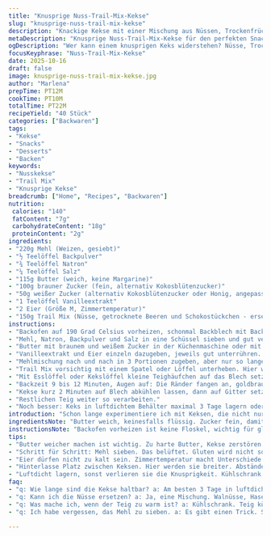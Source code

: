 ```yaml
---
title: "Knusprige Nuss-Trail-Mix-Kekse"
slug: "knusprige-nuss-trail-mix-kekse"
description: "Knackige Kekse mit einer Mischung aus Nüssen, Trockenfrüchten und Schokolade. Teig auf Butterbasis, verfeinert mit feinem Vanilleextrakt. Backen bis leicht goldbraun, Oberfläche noch weich, innen zart. Perfekte Balance aus süß und salzig, wunderbar vielseitig durch individuell anpassbaren Trail Mix. Kleine Anpassungen in Zutaten und Backzeit geben mehr Kontrolle über Textur. Für ca. 38–42 Kekse. Optimiert für Geschmack und Textur. Anpassbar für Allergiker, ersetzt Zucker und Backtriebmittel leicht. Vermeidet häufige Fehler wie Übermischen, zu warmen Teig oder falsches Backen. Knusprig außen, zart innen. "
metaDescription: "Knusprige Nuss-Trail-Mix-Kekse für den perfekten Snack. Vielseitig und knusprig, ideal für Schokoladenliebhaber. Einfach anzupassen."
ogDescription: "Wer kann einem knusprigen Keks widerstehen? Nüsse, Trockenfrüchte und Schokolade sorgen für einen unwiderstehlichen Biss."
focusKeyphrase: "Nuss-Trail-Mix-Kekse"
date: 2025-10-16
draft: false
image: knusprige-nuss-trail-mix-kekse.jpg
author: "Marlena"
prepTime: PT12M
cookTime: PT10M
totalTime: PT22M
recipeYield: "40 Stück"
categories: ["Backwaren"]
tags:
- "Kekse"
- "Snacks"
- "Desserts"
- "Backen"
keywords:
- "Nusskekse"
- "Trail Mix"
- "Knusprige Kekse"
breadcrumb: ["Home", "Recipes", "Backwaren"]
nutrition: 
 calories: "140"
 fatContent: "7g"
 carbohydrateContent: "18g"
 proteinContent: "2g"
ingredients:
- "220g Mehl (Weizen, gesiebt)"
- "½ Teelöffel Backpulver"
- "¾ Teelöffel Natron"
- "¼ Teelöffel Salz"
- "115g Butter (weich, keine Margarine)"
- "100g brauner Zucker (fein, alternativ Kokosblütenzucker)"
- "50g weißer Zucker (alternativ Kokosblütenzucker oder Honig, angepasst Flüssigkeitsanteil)"
- "1 Teelöffel Vanilleextrakt"
- "2 Eier (Größe M, Zimmertemperatur)"
- "150g Trail Mix (Nüsse, getrocknete Beeren und Schokostückchen - ersetzt original Schokolade teilweise durch Karamellstücke für Twist)"
instructions:
- "Backofen auf 190 Grad Celsius vorheizen, schonmal Backblech mit Backpapier auslegen, nicht sparen hier; später kleben die Teigklumpen sonst fest."
- "Mehl, Natron, Backpulver und Salz in eine Schüssel sieben und gut vermischen. Wichtig: Sieben belüftet das Mehl und sorgt für gleichmäßiges Aufgehen; ohne wird Keks oft zäh."
- "Butter mit braunem und weißem Zucker in der Küchenmaschine oder mit Handrührgerät aufschlagen, etwa 3,5 Minuten. Wird hell, fast fluffig – das ist der Trick für zarte Kekse. Nicht zu kurz, aber auch nicht zu lange, sonst bitter."
- "Vanilleextrakt und Eier einzeln dazugeben, jeweils gut unterrühren. Teig wirkt jetzt noch weich, darf so sein, sonst keine Angst."
- "Mehlmischung nach und nach in 3 Portionen zugeben, aber nur so lange rühren bis alles gerade verbunden ist. Übermischen macht Gluten stark – Kekse frei von Gummi."
- "Trail Mix vorsichtig mit einem Spatel oder Löffel unterheben. Hier wird Textur gemacht; gleichmässig verteilt sorgt für Biss und Überraschungen im Biss."
- "Mit Esslöffel oder Kekslöffel kleine Teighäufchen auf das Blech setzen. Zwischen den Keksen Abstand lassen, gehen leicht auseinander. Reste sofort in den Kühlschrank packen."
- "Backzeit 9 bis 12 Minuten, Augen auf: Die Ränder fangen an, goldbraun zu werden, Mitte aber noch weich aussieht. Klopft man leicht darauf, federt cookie leicht zurück – jetzt raus damit."
- "Kekse kurz 2 Minuten auf Blech abkühlen lassen, dann auf Gitter setzen. So trocknet die Unterseite nicht aus, bleibt knusprig, innen zart. Wichtig, sonst zerbröseln Kekse beim Abnehmen."
- "Restlichen Teig weiter so verarbeiten."
- "Noch besser: Keks in luftdichtem Behälter maximal 3 Tage lagern oder einfrieren; verliert sonst Knackigkeit. "
introduction: "Schon lange experimentiere ich mit Keksen, die nicht nur süß, sondern auch knackig und abwechslungsreich sind. Nüsse, getrocknete Früchte und kleine Schokostücke geben mehr als nur Geschmack – auch Textur. Dabei sollte der Teig nicht zu süß oder zu trocken sein. Vor allem die Backzeit ist entscheidend: Unterschiede von 2 Minuten verändern viel am Ergebnis. Backofen Temperaturvarianz, Teigkonsistenz und verwendete Zutaten müssen zusammenpassen. Durch das sanfte Einmischen vom Trail Mix bleibt er knackig, ohne matschig zu werden. Eine kleine Änderung, die viel Komfort bringt? Restischen Teig vorher kühlen, das verhindert Verlaufen. So entstehen Stücke, die innen saftig, außen goldbraun sind. Im Laufe der Zeit habe ich gelernt, dass der richtige Rhythmus zwischen Rühren, Falten und Backen entscheidend ist. Mehl immer sieben, Eier und Butter müssen aber Zimmertemperatur haben. Und wer weniger Zucker will, ersetzt den weißen mit Honig – aber vorsichtig beim Reagieren im Teig. "
ingredientsNote: "Butter weich, keinesfalls flüssig. Zucker fein, damit sich alles gut verbindet. Brauner Zucker sorgt für Feuchtigkeit, weißer gibt leichten Biss. Mehl gesiebt, damit der Teig locker wird. Backpulver und Natron zusammen für perfekten Auftrieb; eines allein reicht nicht, liefert falsche Struktur. Salz ein wenig, schärft die Aromen. Vanille ein Muss, aber nicht aus der Flasche, lieber echtes Vanilleextrakt. Eier Zimmertemperatur, damit Teig homogen wird. Trail Mix frei wählen – ich tauschte dunkle Schokolade gegen Karamell, bringt interessanten Twist und weniger Bitterkeit. Für Allergiker Mandelmehl statt Weizen, jedoch Backzeit anpassen, meist kürzer. Zucker durch Kokosblütenzucker ersetzt für karamelligen Unterton, dabei Teig weniger trocken machen, da Kokoszucker Feuchtigkeit bindet. Lagert man Kekse, unbedingt luftdicht, sonst verlieren sie Textur. "
instructionsNote: "Backofen vorheizen ist keine Floskel, wichtig für gleichmäßiges Backen. Mehl sieben verhindert Klümpchen, erleichtert das Aufgehen. Butter und Zucker 3,5 Minuten cremig schlagen bringt Luft in den Teig – dadurch werden Kekse leicht und zart. Nicht nur zusammenrühren, sondern wirklich fluffig schlagen. Eier in Portionen dazu, damit Teig nicht gerinnt. Mehl nur unterheben, also langsamer rühren oder per Hand, sonst wird Teig zäh. Trail Mix zuletzt mit Spatel rein, zu starkes Mischen zerstört die Nüsse. Kekslöffel erleichtert Portionieren bei gleichmäßiger Größe und reduziert Backzeitabweichung. Abstand zwischen Teigstücken mindestens 4 cm, sonst kleben sie zusammen. Die Farbe ist der beste Indikator: goldbraune Ränder, aber Mitte noch weich und nicht trocken. Nach dem Backen direkt lösen schafft Haltbarkeit und Form. Kühlschrank für den restlichen Teig verhindert Verlaufen und Fettabsonderung; Teig wird fester, besser portionierbar. Feinste Abstimmung zwischen Zeit und Haptik resultiert in Keksen mit Struktur und Geschmack – nicht Bilderbuch, sondern handgemacht. "
tips:
- "Butter weicher machen ist wichtig. Zu harte Butter, Kekse zerstören sich beim Backen. Zimmertemperatur ist ideal. Dicker wird Teig sonst. Zucker fein wählen; damit verbinden sich Zutaten besser. Prüfen nach 3,5 Minuten; aufpassen. Dann Vanille dazu, nicht vergessen."
- "Schritt für Schritt: Mehl sieben. Das belüftet. Gluten wird nicht so stark. Weniger zäh dann. Natron und Backpulver nicht vergessen; beides macht das Aufgehen. Kochen ist keine Wissenschaft, Technik hilft, aber Intuition ist auch wichtig. Auf die Textur achten."
- "Eier dürfen nicht zu kalt sein. Zimmertemperatur macht Unterschiede. Teig wird gleichmäßiger. Unterheben beim Mehl ist wichtig. Häufigster Fehler: Übermengen. Dröge Kekse damit. Mit Spatel den Trail Mix einarbeiten. Die Nüsse müssen crunchy bleiben. Keine Matschigkeit."
- "Hinterlasse Platz zwischen Keksen. Hier werden sie breiter. Abstände von 4 cm sind ideal. Sonst verlaufen sie. Backen beobachten, goldbraun am Rand. Mit der Kante einer Gabel leicht draufdrücken; Rückfederung zeigt, wann sie fertig sind. Timing ist an diesem Punkt entscheidend."
- "Luftdicht lagern, sonst verlieren sie die Knusprigkeit. Kühlschrank für restlichen Teig: Teig bleibt stabil und läuft nicht. Wenn eingefroren, backen, ganz frisch, unverändert. Nachteile bei der Textur vermeiden. Backen muss Spaß machen und kein Stress sein."
faq:
- "q: Wie lange sind die Kekse haltbar? a: Am besten 3 Tage in luftdichtem Behälter. Oder einfrieren. Kekse halten dort viel länger. Frisch sind sie am besten. Wenn zu lange draußen, verlieren die Knusprigkeit. Vor allem die Chocolateteile, schade sonst."
- "q: Kann ich die Nüsse ersetzen? a: Ja, eine Mischung. Walnüsse, Haselnüsse, sogar Pistazien mal probieren. Fairerweise sollte die Menge gleich bleiben. Allergien beachten. Immer besser Liste haben, sonst gibt es Probleme während des Backens. Experimentieren macht den Spaß aus."
- "q: Was mache ich, wenn der Teig zu warm ist? a: Kühlschrank. Teig kühlen mindert das Problem. Warmes ergibt eine matschige Konsistenz. Wenn Teig schmierig ist, wird keine Form erreicht. Also vorher kühlen. Da wird alles besser, einfach ist es angepasst."
- "q: Ich habe vergessen, das Mehl zu sieben. a: Es gibt einen Trick. Schnell alles durch ein Sieb gießen. Macht nicht viel aus. Rühren aber nicht vergessen. So wird der Teig locker. Klümpchen im Mehl sind schwer, vermeiden bitte. Besser nachsorgen als alles wegschmeißen."

---
```

